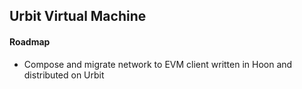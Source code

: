 ## Urbit Virtual Machine

#### Roadmap
- Compose and migrate network to EVM client written in Hoon and distributed on Urbit
